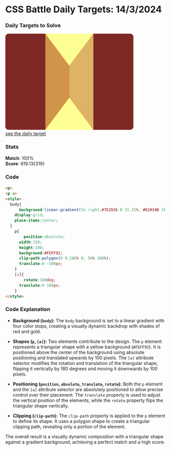 # CSS Battle Daily Targets: 14/3/2024

### Daily Targets to Solve

![picture of daily target](./images/14.png)  
[see the daily target](https://cssbattle.dev/play/cGAxIABb6QqmxPus2THU)

### Stats

**Match**: 100%  
**Score**: 619.13{319}

### Code

```html
<p>
<p a>
<style>
  body{
      background:linear-gradient(to right,#7E2926 0 31.25%, #D2934B 31.25% 50%,#DEB365 50% 68.75%, #7E2926 68.75% 100%);
    display:grid;
    place-items:center;
  }
    p{
        position:absolute;
      width:150;
      height:100;
      background:#FEFF92;
      clip-path:polygon(0 0,100% 0, 50% 100%);
      translate:0 -100px;
    }
    [a]{
        rotate:180deg;
      translate:0 100px;
    }
</style>
```

### Code Explanation

- **Background (`body`):** The `body` background is set to a linear gradient with four color stops, creating a visually dynamic backdrop with shades of red and gold.

- **Shapes (`p`, `[a]`):** Two elements contribute to the design. The `p` element represents a triangular shape with a yellow background (`#FEFF92`). It is positioned above the center of the background using absolute positioning and translated upwards by 100 pixels. The `[a]` attribute selector modifies the rotation and translation of the triangular shape, flipping it vertically by 180 degrees and moving it downwards by 100 pixels.

- **Positioning (`position`, `absolute`, `translate`, `rotate`):** Both the `p` element and the `[a]` attribute selector are absolutely positioned to allow precise control over their placement. The `translate` property is used to adjust the vertical position of the elements, while the `rotate` property flips the triangular shape vertically.

- **Clipping (`clip-path`):** The `clip-path` property is applied to the `p` element to define its shape. It uses a polygon shape to create a triangular clipping path, revealing only a portion of the element.

The overall result is a visually dynamic composition with a triangular shape against a gradient background, achieving a perfect match and a high score.